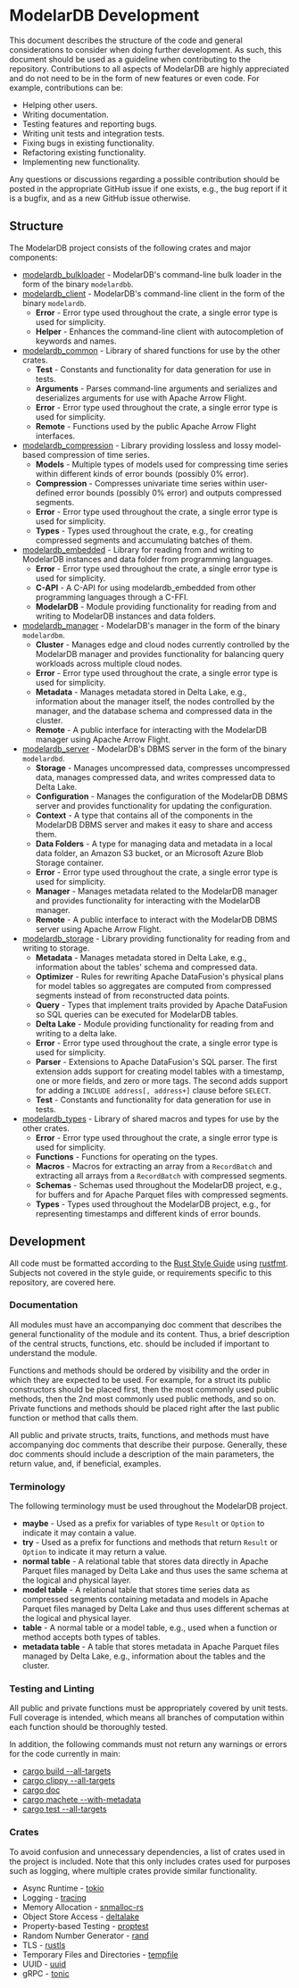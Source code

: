 # ModelarDB Development
This document describes the structure of the code and general considerations to consider when doing further development.
As such, this document should be used as a guideline when contributing to the repository. Contributions to all aspects
of ModelarDB are highly appreciated and do not need to be in the form of new features or even code. For example,
contributions can be:

- Helping other users.
- Writing documentation.
- Testing features and reporting bugs.
- Writing unit tests and integration tests.
- Fixing bugs in existing functionality.
- Refactoring existing functionality.
- Implementing new functionality.

Any questions or discussions regarding a possible contribution should be posted in the appropriate GitHub issue if one
exists, e.g., the bug report if it is a bugfix, and as a new GitHub issue otherwise.

## Structure
The ModelarDB project consists of the following crates and major components:

- [modelardb_bulkloader](/crates/modelardb_bulkloader) - ModelarDB's command-line bulk loader in the form of the binary
`modelardbb`.
- [modelardb_client](/crates/modelardb_client) - ModelarDB's command-line client in the form of the binary `modelardb`.
  - **Error** - Error type used throughout the crate, a single error type is used for simplicity.
  - **Helper** - Enhances the command-line client with autocompletion of keywords and names.
- [modelardb_common](/crates/modelardb_common) - Library of shared functions for use by the other crates.
  - **Test** - Constants and functionality for data generation for use in tests.
  - **Arguments** - Parses command-line arguments and serializes and deserializes arguments for use with Apache Arrow
  Flight.
  - **Error** - Error type used throughout the crate, a single error type is used for simplicity.
  - **Remote** - Functions used by the public Apache Arrow Flight interfaces.
- [modelardb_compression](/crates/modelardb_compression) - Library providing lossless and lossy model-based compression
of time series.
  - **Models** - Multiple types of models used for compressing time series within different kinds of error bounds
  (possibly 0% error).
  - **Compression** - Compresses univariate time series within user-defined error bounds (possibly 0% error) and outputs
  compressed segments.
  - **Error** - Error type used throughout the crate, a single error type is used for simplicity.
  - **Types** - Types used throughout the crate, e.g., for creating compressed segments and accumulating batches of
  them.
- [modelardb_embedded](/crates/modelardb_embedded) - Library for reading from and writing to ModelarDB instances and
data folder from programming languages.
  - **Error** - Error type used throughout the crate, a single error type is used for simplicity.
  - **C-API** - A C-API for using modelardb_embedded from other programming languages through a C-FFI.
  - **ModelarDB** - Module providing functionality for reading from and writing to ModelarDB instances and data folders.
- [modelardb_manager](/crates/modelardb_manager) - ModelarDB's manager in the form of the binary `modelardbm`.
  - **Cluster** - Manages edge and cloud nodes currently controlled by the ModelarDB manager and provides functionality
  for balancing query workloads across multiple cloud nodes.
  - **Error** - Error type used throughout the crate, a single error type is used for simplicity.
  - **Metadata** - Manages metadata stored in Delta Lake, e.g., information about the manager itself, the nodes
  controlled by the manager, and the database schema and compressed data in the cluster.
  - **Remote** - A public interface for interacting with the ModelarDB manager using Apache Arrow Flight.
- [modelardb_server](/crates/modelardb_server) - ModelarDB's DBMS server in the form of the binary `modelardbd`.
  - **Storage** - Manages uncompressed data, compresses uncompressed data, manages compressed data, and writes
  compressed data to Delta Lake.
  - **Configuration** - Manages the configuration of the ModelarDB DBMS server and provides functionality for updating
  the configuration.
  - **Context** - A type that contains all of the components in the ModelarDB DBMS server and makes it easy to share and
  access them.
  - **Data Folders** - A type for managing data and metadata in a local data folder, an Amazon S3 bucket, or an
  Microsoft Azure Blob Storage container.
  - **Error** - Error type used throughout the crate, a single error type is used for simplicity.
  - **Manager** - Manages metadata related to the ModelarDB manager and provides functionality for interacting with the
  ModelarDB manager.
  - **Remote** - A public interface to interact with the ModelarDB DBMS server using Apache Arrow Flight.
- [modelardb_storage](/crates/modelardb_storage) - Library providing functionality for reading from and writing to
storage.
  - **Metadata** - Manages metadata stored in Delta Lake, e.g., information about the tables' schema and compressed
  data.
  - **Optimizer** - Rules for rewriting Apache DataFusion's physical plans for model tables so aggregates are computed
  from compressed segments instead of from reconstructed data points.
  - **Query** - Types that implement traits provided by Apache DataFusion so SQL queries can be executed for ModelarDB
  tables.
  - **Delta Lake** - Module providing functionality for reading from and writing to a delta lake.
  - **Error** - Error type used throughout the crate, a single error type is used for simplicity.
  - **Parser** - Extensions to Apache DataFusion's SQL parser. The first extension adds support for creating model
  tables with a timestamp, one or more fields, and zero or more tags. The second adds support for adding a `INCLUDE
  address[, address+]` clause before `SELECT`.
  - **Test** - Constants and functionality for data generation for use in tests.
- [modelardb_types](/crates/modelardb_types) - Library of shared macros and types for use by the other crates.
  - **Error** - Error type used throughout the crate, a single error type is used for simplicity.
  - **Functions** - Functions for operating on the types.
  - **Macros** - Macros for extracting an array from a `RecordBatch` and extracting all arrays from a `RecordBatch` with
  compressed segments.
  - **Schemas** - Schemas used throughout the ModelarDB project, e.g., for buffers and for Apache Parquet files with
  compressed segments.
  - **Types** - Types used throughout the ModelarDB project, e.g., for representing timestamps and different kinds of
  error bounds.

## Development
All code must be formatted according to the [Rust Style
Guide](https://github.com/rust-dev-tools/fmt-rfcs/blob/master/guide/guide.md) using
[rustfmt](https://github.com/rust-lang/rustfmt). Subjects not covered in the style guide, or requirements specific to
this repository, are covered here.

### Documentation
All modules must have an accompanying doc comment that describes the general functionality of the module and its
content. Thus, a brief description of the central structs, functions, etc. should be included if important to understand
the module.

Functions and methods should be ordered by visibility and the order in which they are expected to be used. For example,
for a struct its public constructors should be placed first, then the most commonly used public methods, then the 2nd
most commonly used public methods, and so on. Private functions and methods should be placed right after the last public
function or method that calls them.

All public and private structs, traits, functions, and methods must have accompanying doc comments that describe their
purpose. Generally, these doc comments should include a description of the main parameters, the return value, and, if
beneficial, examples.

### Terminology
The following terminology must be used throughout the ModelarDB project.

- **maybe** - Used as a prefix for variables of type `Result` or `Option` to indicate it may contain a value.
- **try** - Used as a prefix for functions and methods that return `Result` or `Option` to indicate it may return a
value.
- **normal table** - A relational table that stores data directly in Apache Parquet files managed by Delta Lake and thus
uses the same schema at the logical and physical layer.
- **model table** - A relational table that stores time series data as compressed segments containing metadata and models
in Apache Parquet files managed by Delta Lake and thus uses different schemas at the logical and physical layer.
- **table** - A normal table or a model table, e.g., used when a function or method accepts both types of tables.
- **metadata table** - A table that stores metadata in Apache Parquet files managed by Delta Lake, e.g., information about
the tables and the cluster.

### Testing and Linting
All public and private functions must be appropriately covered by unit tests. Full coverage is intended, which means all
branches of computation within each function should be thoroughly tested.

In addition, the following commands must not return any warnings or errors for the code currently in main:
- [cargo build --all-targets](https://doc.rust-lang.org/cargo/commands/cargo-build.html)
- [cargo clippy --all-targets](https://github.com/rust-lang/rust-clippy)
- [cargo doc](https://doc.rust-lang.org/cargo/commands/cargo-doc.html)
- [cargo machete --with-metadata](https://github.com/bnjbvr/cargo-machete)
- [cargo test --all-targets](https://doc.rust-lang.org/cargo/commands/cargo-test.html)

### Crates
To avoid confusion and unnecessary dependencies, a list of crates used in the project is included. Note that this only
includes crates used for purposes such as logging, where multiple crates provide similar functionality.

- Async Runtime - [tokio](https://crates.io/crates/tokio)
- Logging - [tracing](https://crates.io/crates/tracing)
- Memory Allocation - [snmalloc-rs](https://crates.io/crates/snmalloc-rs)
- Object Store Access - [deltalake](https://crates.io/crates/deltalake)
- Property-based Testing - [proptest](https://crates.io/crates/proptest)
- Random Number Generator - [rand](https://crates.io/crates/rand)
- TLS - [rustls](https://crates.io/crates/rustls)
- Temporary Files and Directories - [tempfile](https://crates.io/crates/tempfile)
- UUID - [uuid](https://crates.io/crates/uuid)
- gRPC - [tonic](https://crates.io/crates/tonic)
